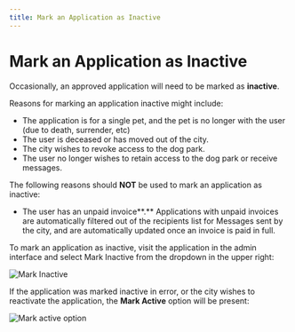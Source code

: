 ```yaml
---
title: Mark an Application as Inactive
---
```

# Mark an Application as Inactive

Occasionally, an approved application will need to be marked as **inactive**. 

Reasons for marking an application inactive might include:

* The application is for a single pet, and the pet is no longer with the user (due to death, surrender, etc)
* The user is deceased or has moved out of the city.
* The city wishes to revoke access to the dog park.
* The user no longer wishes to retain access to the dog park or receive messages.

The following reasons should **NOT** be used to mark an application as inactive:

* The user has an unpaid invoice**.** Applications with unpaid invoices are automatically filtered out of the recipients list for Messages sent by the city, and are automatically updated once an invoice is paid in full.

To mark an application as inactive, visit the application in the admin interface and select Mark Inactive from the dropdown in the upper right:

![Mark Inactive](/images/uploads/screen-shot-2020-03-30-at-4.14.10-pm.png)

If the application was marked inactive in error, or the city wishes to reactivate the application, the **Mark Active** option will be present:

![Mark active option](/images/uploads/screen-shot-2020-03-30-at-4.14.21-pm.png)